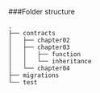 ###Folder structure
```
.
├── contracts
│   ├── chapter02
│   ├── chapter03
│   │   ├── function
│   │   └── inheritance
│   └── chapter04
├── migrations
└── test
```